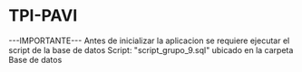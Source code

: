 # TPI-PAVI
 ---IMPORTANTE---
 Antes de inicializar la aplicacion se requiere ejecutar el script de la base de datos
 Script: "script_grupo_9.sql" ubicado en la carpeta Base de datos